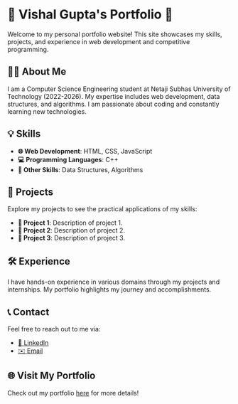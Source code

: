 # 🌟 Vishal Gupta's Portfolio 🌟

Welcome to my personal portfolio website! This site showcases my skills, projects, and experience in web development and competitive programming.

## 👨‍💻 About Me

I am a Computer Science Engineering student at Netaji Subhas University of Technology (2022-2026). My expertise includes web development, data structures, and algorithms. I am passionate about coding and constantly learning new technologies.

## 💡 Skills

- **🌐 Web Development**: HTML, CSS, JavaScript
- **💻 Programming Languages**: C++
- **🔧 Other Skills**: Data Structures, Algorithms

## 🚀 Projects

Explore my projects to see the practical applications of my skills:

- **📁 Project 1**: Description of project 1.
- **📁 Project 2**: Description of project 2.
- **📁 Project 3**: Description of project 3.

## 🛠️ Experience

I have hands-on experience in various domains through my projects and internships. My portfolio highlights my journey and accomplishments.

## 📞 Contact

Feel free to reach out to me via:

- [💼 LinkedIn](https://www.linkedin.com/in/vishalgupta)
- [✉️ Email](mailto:vishalgupta@example.com)

## 🌐 Visit My Portfolio

Check out my portfolio [here](https://vishalgupta.vercel.app) for more details!
